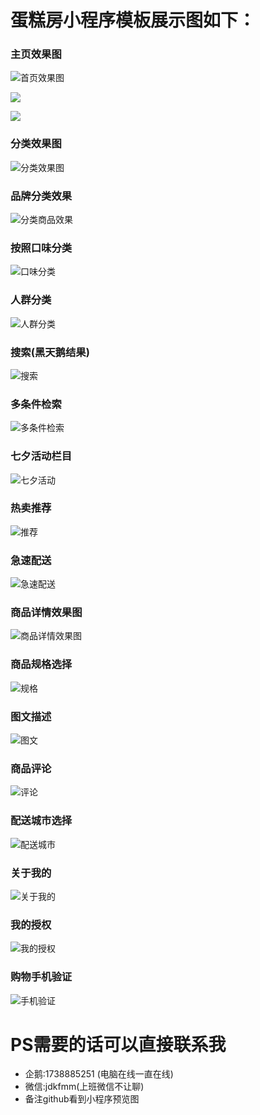 # 蛋糕房小程序模板展示图如下：

### 主页效果图
![首页效果图](./20180817143350.png)

![](./20180817142139.png)

![](./20180817143158.png)

### 分类效果图

![分类效果图](./20180817142157.png)

### 品牌分类效果

![分类商品效果](./20180817142210.png)

### 按照口味分类

![口味分类](./20180817142223.png)

### 人群分类

![人群分类](./20180817142233.png)

### 搜索(黑天鹅结果)

![搜索](./20180817142413.png)

### 多条件检索

![多条件检索](./20180817142440.png)

### 七夕活动栏目

![七夕活动](./20180817142505.png)

### 热卖推荐

![推荐](./20180817143010.png)

### 急速配送

![急速配送](./20180817143010.png)

### 商品详情效果图

![商品详情效果图](./20180817142539.png)

### 商品规格选择

![规格](./20180817142608.png)

### 图文描述

![图文](./20180817142647.png)

### 商品评论

![评论](./20180817142635.png)

### 配送城市选择
![配送城市](./20180817142327.png)

### 关于我的

![关于我的](./20180817142934.png)

### 我的授权

![我的授权](./20180817142727.png)

### 购物手机验证

![手机验证](./20180817143418.png)

# PS需要的话可以直接联系我
* 企鹅:1738885251 (电脑在线一直在线)
* 微信:jdkfmm(上班微信不让聊)
* 备注github看到小程序预览图